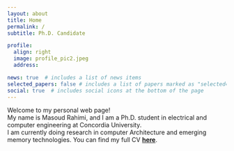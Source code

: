 ```yaml
---
layout: about
title: Home
permalink: /
subtitle: Ph.D. Candidate

profile:
  align: right
  image: profile_pic2.jpeg
  address:

news: true  # includes a list of news items
selected_papers: false # includes a list of papers marked as "selected={true}"
social: true  # includes social icons at the bottom of the page
---
```


Welcome to my personal web page!\
My name is Masoud Rahimi, and I am a Ph.D. student in electrical and computer engineering at Concordia University.\
I am currently doing research in computer Architecture and emerging memory technologies. You can find my full CV **[here](/cv/)**.
